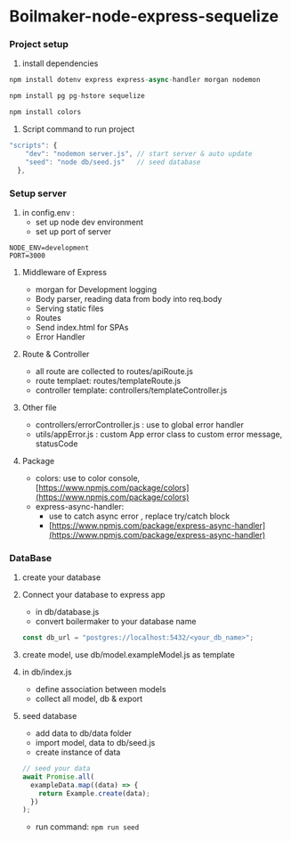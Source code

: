 # Boilmaker-node-express-sequelize

### Project setup

1. install dependencies

```jsx
npm install dotenv express express-async-handler morgan nodemon

npm install pg pg-hstore sequelize

npm install colors
```

1. Script command to run project

```jsx
"scripts": {
    "dev": "nodemon server.js", // start server & auto update
    "seed": "node db/seed.js"   // seed database
  },
```

### Setup server

1. in config.env :
   - set up node dev environment
   - set up port of server

```
NODE_ENV=development
PORT=3000
```

1. Middleware of Express
   - morgan for Development logging
   - Body parser, reading data from body into req.body
   - Serving static files
   - Routes
   - Send index.html for SPAs
   - Error Handler
2. Route & Controller

   - all route are collected to routes/apiRoute.js
   - route templaet: routes/templateRoute.js
   - controller template: controllers/templateController.js

3. Other file
   - controllers/errorController.js : use to global error handler
   - utils/appError.js : custom App error class to custom error message, statusCode
4. Package
   - colors: use to color console, [https://www.npmjs.com/package/colors](https://www.npmjs.com/package/colors)
   - express-async-handler:
     - use to catch async error , replace try/catch block
     - [https://www.npmjs.com/package/express-async-handler](https://www.npmjs.com/package/express-async-handler)

### DataBase

1. create your database
2. Connect your database to express app

   - in db/database.js
   - convert boilermaker to your database name

   ```jsx
   const db_url = "postgres://localhost:5432/<your_db_name>";
   ```

3. create model, use db/model.exampleModel.js as template
4. in db/index.js
   - define association between models
   - collect all model, db & export
5. seed database

   - add data to db/data folder
   - import model, data to db/seed.js
   - create instance of data

   ```jsx
   // seed your data
   await Promise.all(
     exampleData.map((data) => {
       return Example.create(data);
     })
   );
   ```

   - run command: `npm run seed`
